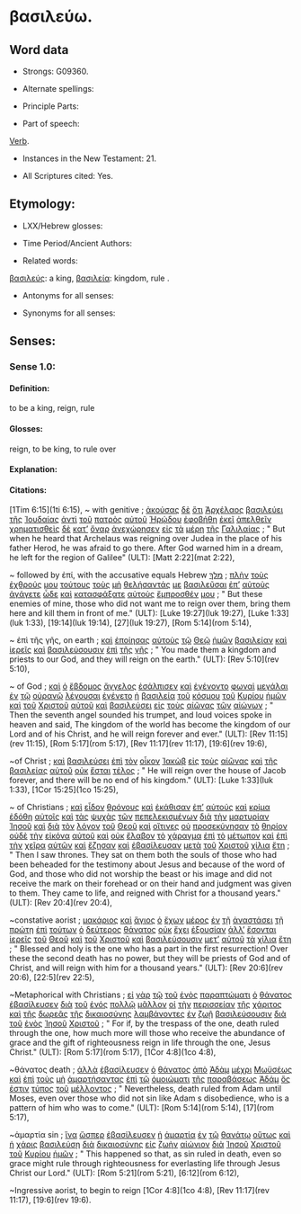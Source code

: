 # βασιλεύω.

<!-- Status: S2=NeedsFinalCheck -->
<!-- Lexica used for edits: LN MM-->

## Word data

* Strongs: G09360.

* Alternate spellings:

* Principle Parts: 

* Part of speech: 

[Verb](http://ugg.readthedocs.io/en/latest/verb.html). 

* Instances in the New Testament: 21.

* All Scriptures cited: Yes.

## Etymology: 

* LXX/Hebrew glosses: 

* Time Period/Ancient Authors: 

* Related words: 

[βασιλεύς](../G09350/01.md): a king, [βασιλεία](../G09320/01.md): kingdom, rule .

* Antonyms for all senses:

* Synonyms for all senses: 

## Senses:

### Sense  1.0: 

#### Definition: 

to be a king, reign, rule

#### Glosses:

reign, to be king, to rule over

#### Explanation: 

#### Citations: 

[1Tim 6:15](1ti 6:15),
~ with genitive
; [ἀκούσας](../G01910/01.md) [δὲ](../G11610/01.md) [ὅτι](../G37540/01.md) [Ἀρχέλαος](../G07450/01.md) [βασιλεύει](../G09360/01.md) [τῆς](../G35880/01.md) [Ἰουδαίας](../G24490/01.md) [ἀντὶ](../G04730/01.md) [τοῦ](../G35880/01.md) [πατρὸς](../G39620/01.md) [αὐτοῦ](../G08460/01.md) [Ἡρῴδου](../G22640/01.md) [ἐφοβήθη](../G53990/01.md) [ἐκεῖ](../G15630/01.md) [ἀπελθεῖν](../G05650/01.md) [χρηματισθεὶς](../G55370/01.md) [δὲ](../G11610/01.md) [κατ’](../G25960/01.md) [ὄναρ](../G36770/01.md) [ἀνεχώρησεν](../G04020/01.md) [εἰς](../G15190/01.md) [τὰ](../G35880/01.md) [μέρη](../G33130/01.md) [τῆς](../G35880/01.md) [Γαλιλαίας](../G10560/01.md)
; " But when he heard that Archelaus was reigning over Judea in the place of his father Herod, he was afraid to go there. After God warned him in a dream, he left for the region of Galilee" (ULT):  [Matt 2:22](mat 2:22),

~ followed by ἐπί, with the accusative equals Hebrew [מלךְ](//en-uhal/H4427)
; [πλὴν](../G41330/01.md) [τοὺς](../G35880/01.md) [ἐχθρούς](../G21900/01.md) [μου](../G14730/01.md) [τούτους](../G37780/01.md) [τοὺς](../G35880/01.md) [μὴ](../G33610/01.md) [θελήσαντάς](../G23090/01.md) [με](../G14730/01.md) [βασιλεῦσαι](../G09360/01.md) [ἐπ’](../G19090/01.md) [αὐτοὺς](../G08460/01.md) [ἀγάγετε](../G00710/01.md) [ὧδε](../G56020/01.md) [καὶ](../G25320/01.md) [κατασφάξατε](../G26950/01.md) [αὐτοὺς](../G08460/01.md) [ἔμπροσθέν](../G17150/01.md) [μου](../G14730/01.md)
; " But these enemies of mine, those who did not want me to reign over them, bring them here and kill them in front of me." (ULT): 
[Luke 19:27](luk 19:27),
[Luke 1:33](luk 1:33), [19:14](luk 19:14), [27](luk 19:27), [Rom 5:14](rom 5:14),

~ ἐπὶ τῆς γῆς, on earth
; [καὶ](../G25320/01.md) [ἐποίησας](../G41600/01.md) [αὐτοὺς](../G08460/01.md) [τῷ](../G35880/01.md) [Θεῷ](../G23160/01.md) [ἡμῶν](../G14730/01.md) [βασιλείαν](../G09320/01.md) [καὶ](../G25320/01.md) [ἱερεῖς](../G24090/01.md) [καὶ](../G25320/01.md) [βασιλεύσουσιν](../G09360/01.md) [ἐπὶ](../G19090/01.md) [τῆς](../G35880/01.md) [γῆς](../G10930/01.md)
; " You made them a kingdom and priests to our God, and they will reign on the earth." (ULT): 
[Rev 5:10](rev 5:10),

~ of God
; [καὶ](../G25320/01.md) [ὁ](../G35880/01.md) [ἕβδομος](../G14420/01.md) [ἄγγελος](../G00320/01.md) [ἐσάλπισεν](../G45370/01.md) [καὶ](../G25320/01.md) [ἐγένοντο](../G10960/01.md) [φωναὶ](../G54560/01.md) [μεγάλαι](../G31730/01.md) [ἐν](../G17220/01.md) [τῷ](../G35880/01.md) [οὐρανῷ](../G37720/01.md) [λέγουσαι](../G30040/01.md) [ἐγένετο](../G10960/01.md) [ἡ](../G35880/01.md) [βασιλεία](../G09320/01.md) [τοῦ](../G35880/01.md) [κόσμου](../G28890/01.md) [τοῦ](../G35880/01.md) [Κυρίου](../G29620/01.md) [ἡμῶν](../G14730/01.md) [καὶ](../G25320/01.md) [τοῦ](../G35880/01.md) [Χριστοῦ](../G55470/01.md) [αὐτοῦ](../G08460/01.md) [καὶ](../G25320/01.md) [βασιλεύσει](../G09360/01.md) [εἰς](../G15190/01.md) [τοὺς](../G35880/01.md) [αἰῶνας](../G01650/01.md) [τῶν](../G35880/01.md) [αἰώνων](../G01650/01.md)
; " Then the seventh angel sounded his trumpet, and loud voices spoke in heaven and said, The kingdom of the world has become the kingdom of our Lord and of his Christ, and he will reign forever and ever." (ULT): 
[Rev 11:15](rev 11:15), 
[Rom 5:17](rom 5:17), [Rev 11:17](rev 11:17), [19:6](rev 19:6),

~of Christ 
; [καὶ](../G25320/01.md) [βασιλεύσει](../G09360/01.md) [ἐπὶ](../G19090/01.md) [τὸν](../G35880/01.md) [οἶκον](../G36240/01.md) [Ἰακὼβ](../G23840/01.md) [εἰς](../G15190/01.md) [τοὺς](../G35880/01.md) [αἰῶνας](../G01650/01.md) [καὶ](../G25320/01.md) [τῆς](../G35880/01.md) [βασιλείας](../G09320/01.md) [αὐτοῦ](../G08460/01.md) [οὐκ](../G37560/01.md) [ἔσται](../G99999/01.md) [τέλος](../G50560/01.md)
; " He will reign over the house of Jacob forever, and there will be no end of his kingdom." (ULT): 
[Luke 1:33](luk 1:33), [1Cor 15:25](1co 15:25),

~ of Christians
; [καὶ](../G25320/01.md) [εἶδον](../G37080/01.md) [θρόνους](../G23620/01.md) [καὶ](../G25320/01.md) [ἐκάθισαν](../G25230/01.md) [ἐπ’](../G19090/01.md) [αὐτούς](../G08460/01.md) [καὶ](../G25320/01.md) [κρίμα](../G29170/01.md) [ἐδόθη](../G13250/01.md) [αὐτοῖς](../G08460/01.md) [καὶ](../G25320/01.md) [τὰς](../G35880/01.md) [ψυχὰς](../G55900/01.md) [τῶν](../G35880/01.md) [πεπελεκισμένων](../G39900/01.md) [διὰ](../G12230/01.md) [τὴν](../G35880/01.md) [μαρτυρίαν](../G31410/01.md) [Ἰησοῦ](../G24240/01.md) [καὶ](../G25320/01.md) [διὰ](../G12230/01.md) [τὸν](../G35880/01.md) [λόγον](../G30560/01.md) [τοῦ](../G35880/01.md) [Θεοῦ](../G23160/01.md) [καὶ](../G25320/01.md) [οἵτινες](../G37480/01.md) [οὐ](../G37560/01.md) [προσεκύνησαν](../G43520/01.md) [τὸ](../G35880/01.md) [θηρίον](../G23420/01.md) [οὐδὲ](../G37610/01.md) [τὴν](../G35880/01.md) [εἰκόνα](../G15040/01.md) [αὐτοῦ](../G08460/01.md) [καὶ](../G25320/01.md) [οὐκ](../G37560/01.md) [ἔλαβον](../G29830/01.md) [τὸ](../G35880/01.md) [χάραγμα](../G54800/01.md) [ἐπὶ](../G19090/01.md) [τὸ](../G35880/01.md) [μέτωπον](../G33590/01.md) [καὶ](../G25320/01.md) [ἐπὶ](../G19090/01.md) [τὴν](../G35880/01.md) [χεῖρα](../G54950/01.md) [αὐτῶν](../G08460/01.md) [καὶ](../G25320/01.md) [ἔζησαν](../G21980/01.md) [καὶ](../G25320/01.md) [ἐβασίλευσαν](../G09360/01.md) [μετὰ](../G33260/01.md) [τοῦ](../G35880/01.md) [Χριστοῦ](../G55470/01.md) [χίλια](../G55070/01.md) [ἔτη](../G20940/01.md)
; " Then I saw thrones. They sat on them both the souls of those who had been beheaded for the testimony about Jesus and because of the word of God, and those who did not worship the beast or his image and did not receive the mark on their forehead or on their hand and judgment was given to them. They came to life, and reigned with Christ for a thousand years." (ULT): 
[Rev 20:4](rev 20:4),

~constative aorist
; [μακάριος](../G31070/01.md) [καὶ](../G25320/01.md) [ἅγιος](../G00400/01.md) [ὁ](../G35880/01.md) [ἔχων](../G21920/01.md) [μέρος](../G33130/01.md) [ἐν](../G17220/01.md) [τῇ](../G35880/01.md) [ἀναστάσει](../G03860/01.md) [τῇ](../G35880/01.md) [πρώτῃ](../G44130/01.md) [ἐπὶ](../G19090/01.md) [τούτων](../G37780/01.md) [ὁ](../G35880/01.md) [δεύτερος](../G12080/01.md) [θάνατος](../G22880/01.md) [οὐκ](../G37560/01.md) [ἔχει](../G21920/01.md) [ἐξουσίαν](../G18490/01.md) [ἀλλ’](../G02350/01.md) [ἔσονται](../G99999/01.md) [ἱερεῖς](../G24090/01.md) [τοῦ](../G35880/01.md) [Θεοῦ](../G23160/01.md) [καὶ](../G25320/01.md) [τοῦ](../G35880/01.md) [Χριστοῦ](../G55470/01.md) [καὶ](../G25320/01.md) [βασιλεύσουσιν](../G09360/01.md) [μετ’](../G33260/01.md) [αὐτοῦ](../G08460/01.md) [τὰ](../G35880/01.md) [χίλια](../G55070/01.md) [ἔτη](../G20940/01.md)
; " Blessed and holy is the one who has a part in the first resurrection! Over these the second death has no power, but they will be priests of God and of Christ, and will reign with him for a thousand years." (ULT): 
[Rev 20:6](rev 20:6), [22:5](rev 22:5),

~Metaphorical with Christians
; [εἰ](../G14870/01.md) [γὰρ](../G10630/01.md) [τῷ](../G35880/01.md) [τοῦ](../G35880/01.md) [ἑνὸς](../G15200/01.md) [παραπτώματι](../G39000/01.md) [ὁ](../G35880/01.md) [θάνατος](../G22880/01.md) [ἐβασίλευσεν](../G09360/01.md) [διὰ](../G12230/01.md) [τοῦ](../G35880/01.md) [ἑνός](../G15200/01.md) [πολλῷ](../G41830/01.md) [μᾶλλον](../G31230/01.md) [οἱ](../G35880/01.md) [τὴν](../G35880/01.md) [περισσείαν](../G40500/01.md) [τῆς](../G35880/01.md) [χάριτος](../G54850/01.md) [καὶ](../G25320/01.md) [τῆς](../G35880/01.md) [δωρεᾶς](../G14310/01.md) [τῆς](../G35880/01.md) [δικαιοσύνης](../G13430/01.md) [λαμβάνοντες](../G29830/01.md) [ἐν](../G17220/01.md) [ζωῇ](../G22220/01.md) [βασιλεύσουσιν](../G09360/01.md) [διὰ](../G12230/01.md) [τοῦ](../G35880/01.md) [ἑνὸς](../G15200/01.md) [Ἰησοῦ](../G24240/01.md) [Χριστοῦ](../G55470/01.md)
; " For if, by the trespass of the one, death ruled through the one, how much more will those who receive the abundance of grace and the gift of righteousness reign in life through the one, Jesus Christ." (ULT): 
[Rom 5:17](rom 5:17), [1Cor 4:8](1co 4:8),

~θάνατος death
; [ἀλλὰ](../G02350/01.md) [ἐβασίλευσεν](../G09360/01.md) [ὁ](../G35880/01.md) [θάνατος](../G22880/01.md) [ἀπὸ](../G05750/01.md) [Ἀδὰμ](../G00760/01.md) [μέχρι](../G33600/01.md) [Μωϋσέως](../G34750/01.md) [καὶ](../G25320/01.md) [ἐπὶ](../G19090/01.md) [τοὺς](../G35880/01.md) [μὴ](../G33610/01.md) [ἁμαρτήσαντας](../G02640/01.md) [ἐπὶ](../G19090/01.md) [τῷ](../G35880/01.md) [ὁμοιώματι](../G36670/01.md) [τῆς](../G35880/01.md) [παραβάσεως](../G38470/01.md) [Ἀδάμ](../G00760/01.md) [ὅς](../G37390/01.md) [ἐστιν](../G99999/01.md) [τύπος](../G51790/01.md) [τοῦ](../G35880/01.md) [μέλλοντος](../G31950/01.md)
; " Nevertheless, death ruled from Adam until Moses, even over those who did not sin like Adam s disobedience, who is a pattern of him who was to come." (ULT): 
[Rom 5:14](rom 5:14), [17](rom 5:17),

~ἁμαρτία sin
; [ἵνα](../G24430/01.md) [ὥσπερ](../G56180/01.md) [ἐβασίλευσεν](../G09360/01.md) [ἡ](../G35880/01.md) [ἁμαρτία](../G02660/01.md) [ἐν](../G17220/01.md) [τῷ](../G35880/01.md) [θανάτῳ](../G22880/01.md) [οὕτως](../G37790/01.md) [καὶ](../G25320/01.md) [ἡ](../G35880/01.md) [χάρις](../G54850/01.md) [βασιλεύσῃ](../G09360/01.md) [διὰ](../G12230/01.md) [δικαιοσύνης](../G13430/01.md) [εἰς](../G15190/01.md) [ζωὴν](../G22220/01.md) [αἰώνιον](../G01660/01.md) [διὰ](../G12230/01.md) [Ἰησοῦ](../G24240/01.md) [Χριστοῦ](../G55470/01.md) [τοῦ](../G35880/01.md) [Κυρίου](../G29620/01.md) [ἡμῶν](../G14730/01.md)
; " This happened so that, as sin ruled in death, even so grace might rule through righteousness for everlasting life through Jesus Christ our Lord." (ULT): 
[Rom 5:21](rom 5:21), [6:12](rom 6:12), 

~Ingressive aorist, to begin to reign
[1Cor 4:8](1co 4:8), [Rev 11:17](rev 11:17), [19:6](rev 19:6).
